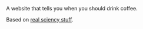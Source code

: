A website that tells you when you should drink coffee.

Based on [real sciency stuff](http://en.ilovecoffee.jp/posts/view/110).